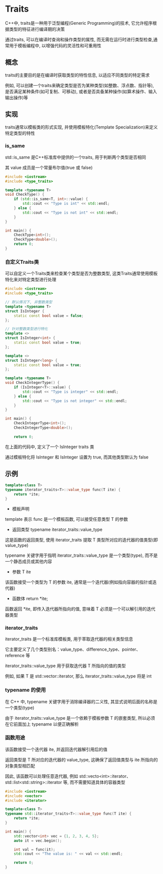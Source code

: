 <!--
 * @Brief        : 
 * @Author       : dmjcb
 * @Date         : 2024-10-12 20:51:42
 * @LastEditors  : dmjcb@outlook.com
 * @LastEditTime : 2024-10-12 21:17:36
-->

# Traits

C++中, traits是一种用于泛型编程(Generic Programming)的技术, 它允许程序根据类型的特征进行编译期的决策

通过traits, 可以在编译时查询和操作类型的属性, 而无需在运行时进行类型检查,通常用于模板编程中, 以增强代码的灵活性和可重用性

## 概念

traits的主要目的是在编译时获取类型的特性信息, 以适应不同类型的特定需求

例如, 可以创建一个traits来确定类型是否为某种类型(如整数、浮点数、指针等), 是否满足某种条件(如可复制、可移动), 或者是否具备某种操作(如算术操作、输入输出操作)等

## 实现

traits通常以模板类的形式实现, 并使用模板特化(Template Specialization)来定义特定类型的特性

### is_same

std::is_same 是C++标准库中提供的一个traits, 用于判断两个类型是否相同

其 value 成员是一个常量布尔值(true 或 false)

```c++
#include <iostream>
#include <type_traits>

template <typename T>
void CheckType() {
    if (std::is_same<T, int>::value) {
        std::cout << "Type is int" << std::endl;
    } else {
        std::cout << "Type is not int" << std::endl;
    }
}

int main() {
    CheckType<int>();
    CheckType<double>();
    return 0;
}
```

### 自定义Traits类

可以自定义一个Traits类来检查某个类型是否为整数类型, 这类Traits通常使用模板特化来对特定类型进行处理

```c++
#include <iostream>
#include <type_traits>

// 默认情况下, 非整数类型
template <typename T>
struct IsInteger {
    static const bool value = false;
};

// 针对整数类型进行特化
template <>
struct IsInteger<int> {
    static const bool value = true;
};

template <>
struct IsInteger<long> {
    static const bool value = true;
};

template <typename T>
void CheckIntegerType() {
    if (IsInteger<T>::value) {
        std::cout << "Type is integer" << std::endl;
    } else {
        std::cout << "Type is not integer" << std::endl;
    }
}

int main() {
    CheckIntegerType<int>();
    CheckIntegerType<double>();
    
    return 0;
```

在上面的代码中, 定义了一个 IsInteger traits 类

通过模板特化将 IsInteger<int> 和 IsInteger<long> 设置为 true, 而其他类型默认为 false

## 示例

```c++
template<class T>
typename iterator_traits<T>::value_type func(T ite) {
    return *ite;
}
```

- 模板声明

template<class T> 表示 func 是一个模板函数, 可以接受任意类型 T 的参数

- 返回类型 typename iterator_traits<T>::value_type

这是函数的返回类型, 使用 iterator_traits 提取 T 类型所对应的迭代器的值类型(即 value_type)

typename 关键字用于指明 iterator_traits<T>::value_type 是一个类型(type), 而不是一个静态成员或其他内容

- 参数 T ite

该函数接受一个类型为 T 的参数 ite, 通常是一个迭代器(例如指向容器的指针或迭代器)

- 函数体 return *ite;

函数返回 *ite, 即传入迭代器所指向的值, 意味着 T 必须是一个可以解引用的迭代器类型

### iterator_traits

iterator_traits 是一个标准库模板类, 用于萃取迭代器的相关类型信息

它主要定义了几个类型别名：value_type、difference_type、pointer、reference 等

iterator_traits<T>::value_type 用于获取迭代器 T 所指向的值的类型

例如, 如果 T 是 std::vector<int>::iterator, 那么 iterator_traits<T>::value_type 将是 int

### typename 的使用

在 C++ 中, typename 关键字用于消除编译器的二义性, 其显式说明后面的名称是一个类型(type)

由于 iterator_traits<T>::value_type 是一个依赖于模板参数 T 的嵌套类型, 所以必须在它前面加上 typename 以便正确解析

### 函数用途

该函数接受一个迭代器 ite, 并返回迭代器解引用后的值

返回类型是 T 所对应的迭代器的 value_type, 这确保了返回值类型与 ite 所指向的对象类型相匹配

因此, 该函数可以处理任意迭代器, 例如 std::vecto\<int>::iterator、std::list\<std::string>::iterator 等, 而不需要知道具体的容器类型

```c++
#include <iostream>
#include <vector>
#include <iterator>

template<class T>
typename std::iterator_traits<T>::value_type func(T ite) {
    return *ite;
}

int main() {
    std::vector<int> vec = {1, 2, 3, 4, 5};
    auto it = vec.begin();

    int val = func(it);
    std::cout << "The value is: " << val << std::endl;

    return 0;
}
```


